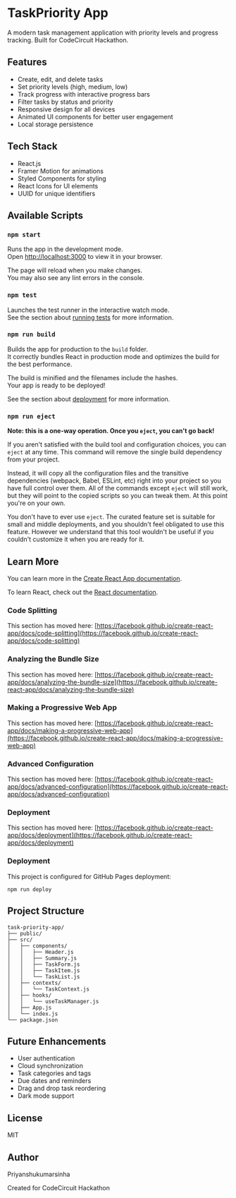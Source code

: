 # TaskPriority App

A modern task management application with priority levels and progress tracking. Built for CodeCircuit Hackathon.

## Features

- Create, edit, and delete tasks
- Set priority levels (high, medium, low)
- Track progress with interactive progress bars
- Filter tasks by status and priority
- Responsive design for all devices
- Animated UI components for better user engagement
- Local storage persistence

## Tech Stack

- React.js
- Framer Motion for animations
- Styled Components for styling
- React Icons for UI elements
- UUID for unique identifiers

## Available Scripts

### `npm start`

Runs the app in the development mode.\
Open [http://localhost:3000](http://localhost:3000) to view it in your browser.

The page will reload when you make changes.\
You may also see any lint errors in the console.

### `npm test`

Launches the test runner in the interactive watch mode.\
See the section about [running tests](https://facebook.github.io/create-react-app/docs/running-tests) for more information.

### `npm run build`

Builds the app for production to the `build` folder.\
It correctly bundles React in production mode and optimizes the build for the best performance.

The build is minified and the filenames include the hashes.\
Your app is ready to be deployed!

See the section about [deployment](https://facebook.github.io/create-react-app/docs/deployment) for more information.

### `npm run eject`

**Note: this is a one-way operation. Once you `eject`, you can't go back!**

If you aren't satisfied with the build tool and configuration choices, you can `eject` at any time. This command will remove the single build dependency from your project.

Instead, it will copy all the configuration files and the transitive dependencies (webpack, Babel, ESLint, etc) right into your project so you have full control over them. All of the commands except `eject` will still work, but they will point to the copied scripts so you can tweak them. At this point you're on your own.

You don't have to ever use `eject`. The curated feature set is suitable for small and middle deployments, and you shouldn't feel obligated to use this feature. However we understand that this tool wouldn't be useful if you couldn't customize it when you are ready for it.

## Learn More

You can learn more in the [Create React App documentation](https://facebook.github.io/create-react-app/docs/getting-started).

To learn React, check out the [React documentation](https://reactjs.org/).

### Code Splitting

This section has moved here: [https://facebook.github.io/create-react-app/docs/code-splitting](https://facebook.github.io/create-react-app/docs/code-splitting)

### Analyzing the Bundle Size

This section has moved here: [https://facebook.github.io/create-react-app/docs/analyzing-the-bundle-size](https://facebook.github.io/create-react-app/docs/analyzing-the-bundle-size)

### Making a Progressive Web App

This section has moved here: [https://facebook.github.io/create-react-app/docs/making-a-progressive-web-app](https://facebook.github.io/create-react-app/docs/making-a-progressive-web-app)

### Advanced Configuration

This section has moved here: [https://facebook.github.io/create-react-app/docs/advanced-configuration](https://facebook.github.io/create-react-app/docs/advanced-configuration)

### Deployment

This section has moved here: [https://facebook.github.io/create-react-app/docs/deployment](https://facebook.github.io/create-react-app/docs/deployment)

### Deployment

This project is configured for GitHub Pages deployment:

```
npm run deploy
```

## Project Structure

```
task-priority-app/
├── public/
├── src/
│   ├── components/
│   │   ├── Header.js
│   │   ├── Summary.js
│   │   ├── TaskForm.js
│   │   ├── TaskItem.js
│   │   └── TaskList.js
│   ├── contexts/
│   │   └── TaskContext.js
│   ├── hooks/
│   │   └── useTaskManager.js
│   ├── App.js
│   └── index.js
└── package.json
```

## Future Enhancements

- User authentication
- Cloud synchronization
- Task categories and tags
- Due dates and reminders
- Drag and drop task reordering
- Dark mode support

## License

MIT

## Author

Priyanshukumarsinha

Created for CodeCircuit Hackathon
